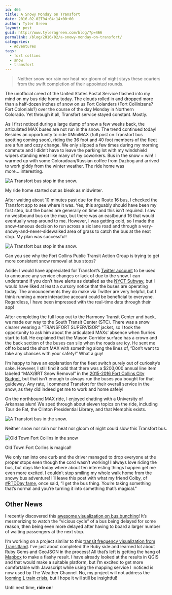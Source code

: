 ```yaml
---
id: 466
title: A Snowy Monday on Transfort
date: 2016-02-02T04:04:14+00:00
author: Tyler Green
layout: post
guid: http://www.tyleragreen.com/blog/?p=466
permalink: /blog/2016/02/a-snowy-monday-on-transfort/
categories:
  - Adventures
tags:
  - fort collins
  - snow
  - transfort
---
```

> Neither snow nor rain nor heat nor gloom of night stays these couriers from the swift completion of their appointed rounds.

The unofficial creed of the United States Postal Service flashed into my mind on my bus ride home today. The clouds rolled in and dropped more than a half-dozen inches of snow on us Fort Colanders (Fort Collinizens? Fort Colonials?) over the course of the day Monday in Northern Colorado. Yet through it all, Transfort service stayed constant. Mostly.

As I first noticed during a large dump of snow a few weeks back, the articulated MAX buses are not run in the snow. The trend continued today! Besides an opportunity to ride #MiniMAX (full post on Transfort bus spotting coming soon), riding the 36 foot and 40 foot members of the fleet are a fun and cozy change. We only slipped a few times during my morning commute and I didn&#8217;t have to leave the parking lot with my windshield wipers standing erect like many of my coworkers. Bus in the snow = win! I warmed up with some Coloradoan/Russian coffee from Dazbog and arrived to work giddy from the winter weather. The ride home was more&#8230;.interesting.

<div style="width: 517px" class="wp-caption aligncenter">
  <img src="http://i0.wp.com/www.tyleragreen.com/blog_files/2016-02-snow-transfort/snow005.jpg?resize=507%2C676" alt="A Transfort bus stop in the snow." data-recalc-dims="1" />
  
  <p class="wp-caption-text">
    My ride home started out as bleak as midwinter.
  </p>
</div>

After waiting about 10 minutes past due for the Route 16 bus, I checked the Transfort app to see where it was. Yes, this arguably should have been my first step, but the buses are generally on time and this isn&#8217;t required. I saw no westbound bus on the map, but there was an eastbound 16 that would eventually wrap around to me. However, I was getting cold, so I made the snow-taneous decision to run across a six lane road and through a very-snowy-and-never-sidewalked area of grass to catch the bus at the next stop. My plan was successful!

<div style="width: 517px" class="wp-caption aligncenter">
  <img src="http://i1.wp.com/www.tyleragreen.com/blog_files/2016-02-snow-transfort/snow001.jpg?resize=507%2C676" alt="A Transfort bus stop in the snow." data-recalc-dims="1" />
  
  <p class="wp-caption-text">
    Can you see why the Fort Collins Public Transit Action Group is trying to get more consistent snow removal at bus stops?
  </p>
</div>

Aside: I would have appreciated for Transfort&#8217;s <a href="https://twitter.com/RideTransfort" target="_blank">Twitter account</a> to be used to announce any service changes or lack of due to the snow. I can understand if you don&#8217;t have alerts as detailed as the <a href="https://twitter.com/NYCTSubway" target="_blank">NYCT Subway</a>, but I would have liked at least a cursory notice that the buses are operating today. The announcements they do make via Twitter are very helpful, but I think running a more interactive account could be beneficial to everyone. Regardless, I have been impressed with the real-time data through their app!

After completing the full loop out to the Harmony Transit Center and back, we made our way to the South Transit Center (STC). There was a snow clearer wearing a &#8220;TRANSFORT SUPERVISOR&#8221; jacket, so I took the opportunity to ask him about the articulated MAXs&#8217; absence when flurries start to fall. He explained that the Mason Corridor surface has a crown and the back section of the buses can slip when the roads are icy. He sent me off to board the short MAX with something along the lines of, &#8220;Don&#8217;t want to take any chances with your safety!&#8221; What a guy!

I&#8217;m happy to have an explanation for the fleet switch purely out of curiosity&#8217;s sake. However, I still find it odd that there was a $200,000 annual line item labeled &#8220;MAX/BRT Snow Removal&#8221; in the <a href="http://www.fcgov.com/citymanager/pdf/city-manager-recommended-budget-2015-2016-web-1.pdf" target="_blank">2015-2016 Fort Collins City Budget</a>, but that isn&#8217;t enough to always run the buses you bought for that guideway. Any rate, I commend Transfort for their overall service in the snow, as they did indeed get me to work and home safely!

On the northbound MAX ride, I enjoyed chatting with a University of Arkansas alum! We sped through about eleven topics on the ride, including Tour de Fat, the Clinton Presidential Library, and that Memphis exists.

<div style="width: 686px" class="wp-caption aligncenter">
  <img src="http://i1.wp.com/www.tyleragreen.com/blog_files/2016-02-snow-transfort/snow003.jpg?resize=676%2C507" alt="A Transfort bus in the snow." data-recalc-dims="1" />
  
  <p class="wp-caption-text">
    Neither snow nor rain nor heat nor gloom of night could slow this Transfort bus.
  </p>
</div>

<div style="width: 517px" class="wp-caption aligncenter">
  <img src="http://i0.wp.com/www.tyleragreen.com/blog_files/2016-02-snow-transfort/snow002.jpg?resize=507%2C676" alt="Old Town Fort Collins in the snow" data-recalc-dims="1" />
  
  <p class="wp-caption-text">
    Old Town Fort Collins is magical!
  </p>
</div>

We only ran into one curb and the driver managed to drop everyone at the proper stops even though the cord wasn&#8217;t working! I always love riding the bus, but days like today where about ten interesting things happen get me even more excited. I couldn&#8217;t stop smiling my whole walk home from the snowy bus adventure! I&#8217;ll leave this post with what my friend Colby, of <a href="http://www.tyleragreen.com/blog/2015/12/ride-the-entire-denver-light-rail-in-one-day-im-on-board/" target="_blank">#RTDDay fame</a>, once said, &#8220;I get the bus thing. You&#8217;re taking something that&#8217;s normal and you&#8217;re turning it into something that&#8217;s magical.&#8221;

## Other News

I recently discovered this <a href="http://setosa.io/bus/" target="_blank">awesome visualization on bus bunching</a>! It&#8217;s mesmerizing to watch the &#8220;vicious cycle&#8221; of a bus being delayed for some reason, then being even more delayed after having to board a larger number of waiting passengers at the next stop.

I&#8217;m working on a project similar to this <a href="https://mapzen.com/blog/the-transit-dimension-transit-land-schedule-api" target="_blank">transit frequency visualization from Transitland</a>. I&#8217;ve just about completed the Ruby side and learned lot about Ruby Gems and GeoJSON in the process! All that&#8217;s left is getting the hang of <a href="http://www.mapbox.com/" target="_blank">Mapbox</a> to make a flashy result. I have already looked at the results in QGIS and that would make a suitable platform, but I&#8217;m excited to get more comfortable with Javascript while using the mapping service I  noticed is now used by The Weather Channel. No, my project will not address the <a href="http://gothamist.com/2016/01/13/l_train_tunnel_closure_years.php" target="_blank">looming L train crisis</a>, but I hope it will still be insightful!

Until next time, **ride on**!
